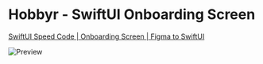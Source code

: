 # Hobbyr - SwiftUI Onboarding Screen


[SwiftUI Speed Code | Onboarding Screen | Figma to SwiftUI](https://youtu.be/xM3Y3a1AzPw)

![Preview](https://github.com/user-attachments/assets/b25661d2-fd4c-4f18-a5a4-31f70b803fa3)
